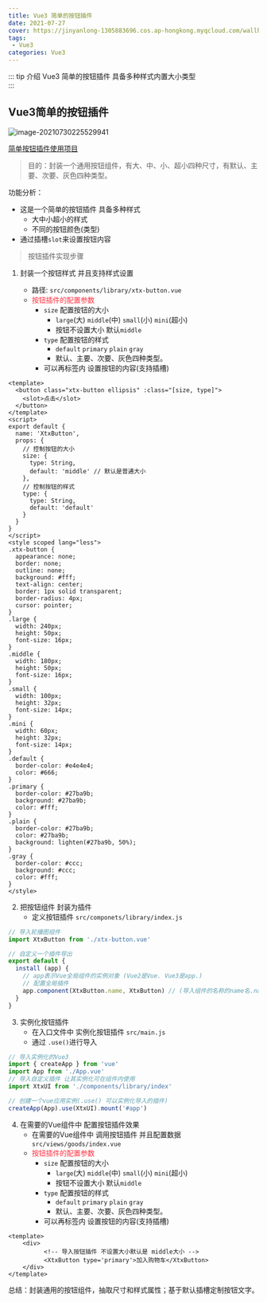 ```yaml
---
title: Vue3 简单的按钮插件
date: 2021-07-27
cover: https://jinyanlong-1305883696.cos.ap-hongkong.myqcloud.com/wallhaven-57kw88.jpg
tags:
 - Vue3
categories: Vue3
---
```


::: tip 介绍
Vue3 简单的按钮插件 具备多种样式内置大小类型<br>
:::

<!-- more -->

## Vue3简单的按钮插件

![image-20210730225529941](https://jinyanlong-1305883696.cos.ap-hongkong.myqcloud.com/image-20210730225529941.png)

[简单按钮插件使用项目](https://gitee.com/liu_kaili/Vue_little_rabbit_fresh)

> 目的：封装一个通用按钮组件，有大、中、小、超小四种尺寸，有默认、主要、次要、灰色四种类型。

功能分析：

- 这是一个简单的按钮插件 具备多种样式
  - 大中小超小的样式 
  - 不同的按钮颜色(类型)
- 通过插槽`slot`来设置按钮内容

> 按钮插件实现步骤

1. 封装一个按钮样式 并且支持样式设置

   * 路径: `src/components/library/xtx-button.vue`
   * <font color =#ff3040>按钮插件的配置参数</font>
     * `size` 配置按钮的大小
       * `large`(大) `middle`(中) `small`(小) `mini`(超小)
       * 按钮不设置大小 默认`middle`
     * `type` 配置按钮的样式
       * `default` `primary` `plain` `gray`
       * 默认、主要、次要、灰色四种类型。
     * 可以再标签内 设置按钮的内容(支持插槽)

```vue
<template>
  <button class="xtx-button ellipsis" :class="[size, type]">
    <slot>点击</slot>
  </button>
</template>
<script>
export default {
  name: 'XtxButton',
  props: {
    // 控制按钮的大小
    size: {
      type: String,
      default: 'middle' // 默认是普通大小
    },
    // 控制按钮的样式
    type: {
      type: String,
      default: 'default'
    }
  }
}
</script>
<style scoped lang="less">
.xtx-button {
  appearance: none;
  border: none;
  outline: none;
  background: #fff;
  text-align: center;
  border: 1px solid transparent;
  border-radius: 4px;
  cursor: pointer;
}
.large {
  width: 240px;
  height: 50px;
  font-size: 16px;
}
.middle {
  width: 180px;
  height: 50px;
  font-size: 16px;
}
.small {
  width: 100px;
  height: 32px;
  font-size: 14px;
}
.mini {
  width: 60px;
  height: 32px;
  font-size: 14px;
}
.default {
  border-color: #e4e4e4;
  color: #666;
}
.primary {
  border-color: #27ba9b;
  background: #27ba9b;
  color: #fff;
}
.plain {
  border-color: #27ba9b;
  color: #27ba9b;
  background: lighten(#27ba9b, 50%);
}
.gray {
  border-color: #ccc;
  background: #ccc;
  color: #fff;
}
</style>

```

2. 把按钮组件 封装为插件
   * 定义按钮插件 `src/componets/library/index.js`

```js
// 导入轮播图组件
import XtxButton from './xtx-button.vue'

// 自定义一个插件导出
export default {
  install (app) {
    // app表示Vue全局组件的实例对象 (Vue2是Vue. Vue3是app.)
    // 配置全局插件
    app.component(XtxButton.name, XtxButton) // (导入组件的名称的name名.name,导入组件的名称)
  }
}
```

3. 实例化按钮插件
   * 在入口文件中 实例化按钮插件 `src/main.js`
   * 通过 `.use()`进行导入

```js
// 导入实例化的Vue3
import { createApp } from 'vue'
import App from './App.vue'
// 导入自定义插件 让其实例化可在组件内使用
import XtxUI from './components/library/index'

// 创建一个vue应用实例(.use() 可以实例化导入的插件)
createApp(App).use(XtxUI).mount('#app')
```

4. 在需要的Vue组件中 配置按钮插件效果 
   * 在需要的Vue组件中 调用按钮插件 并且配置数据 `src/views/goods/index.vue`
   * <font color =#ff3040>按钮插件的配置参数</font>
     * `size` 配置按钮的大小
       * `large`(大) `middle`(中) `small`(小) `mini`(超小)
       * 按钮不设置大小 默认`middle`
     * `type` 配置按钮的样式
       * `default` `primary` `plain` `gray`
       * 默认、主要、次要、灰色四种类型。
     * 可以再标签内 设置按钮的内容(支持插槽)

```vue
<template>
    <div>
          <!-- 导入按钮插件 不设置大小默认是 middle大小 -->
          <XtxButton type='primary'>加入购物车</XtxButton>
    </div>
</template>
```

总结：封装通用的按钮组件，抽取尺寸和样式属性；基于默认插槽定制按钮文字。